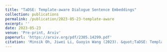 ```yaml
---
title: "TaDSE: Template-aware Dialogue Sentence Embeddings"
collection: publications
permalink: /publication/2023-05-23-template-aware
excerpt: ''
date: 2023-05-23
venue: 'Pre-print, Arxiv'
paperurl: 'https://arxiv.org/pdf/2305.14299.pdf'
citation: 'Minsik Oh, Jiwei Li, Guoyin Wang (2023). &quot;TaDSE: Template-aware Dialogue Sentence Embeddings.&quot; <i>Arxiv.</i>.'
---
```

